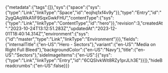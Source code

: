 {"metadata":{"tags":[]},"sys":{"space":{"sys":{"type":"Link","linkType":"Space","id":"eojhq1xf4v9y"}},"type":"Entry","id":"2ygQAqWkA1iF9SqxGwkFHU","contentType":{"sys":{"type":"Link","linkType":"ContentType","id":"hero"}},"revision":3,"createdAt":"2023-10-24T13:12:51.283Z","updatedAt":"2023-12-01T18:40:14.314Z","environment":{"sys":{"id":"master","type":"Link","linkType":"Environment"}}},"fields":{"internalTitle":{"en-US":"Hero - Sectors"},"variant":{"en-US":"Media on Right Full Bleed"},"backgroundColor":{"en-US":"Navy"},"title":{"en-US":"Sectors"},"sideImageItems":{"en-US":[{"sys":{"type":"Link","linkType":"Entry","id":"6CQSIvkWit8RZy1prJLh3E"}}]},"hideBreadcrumbs":{"en-US":false}}}